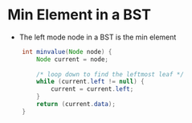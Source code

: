 # Min Element in a BST

- The left mode node in a BST is the min element

```java
	int minvalue(Node node) {
        Node current = node;
  
        /* loop down to find the leftmost leaf */
        while (current.left != null) {
            current = current.left;
        }
        return (current.data);
    }
```